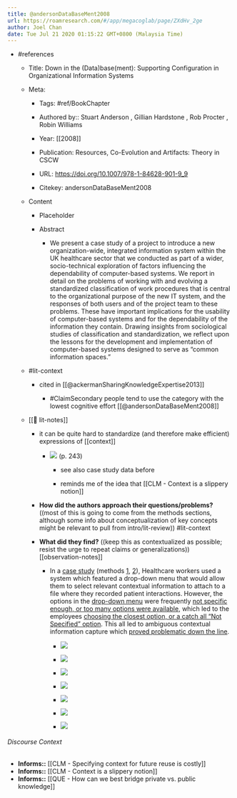 ```yaml
---
title: @andersonDataBaseMent2008
url: https://roamresearch.com/#/app/megacoglab/page/ZXdHv_2ge
author: Joel Chan
date: Tue Jul 21 2020 01:15:22 GMT+0800 (Malaysia Time)
---
```


- #references

    - Title: Down in the (Data)base(ment): Supporting Configuration in Organizational Information Systems

    - Meta:

        - Tags: #ref/BookChapter

        - Authored by::  Stuart Anderson ,  Gillian Hardstone ,  Rob Procter ,  Robin Williams

        - Year: [[2008]]

        - Publication: Resources, Co-Evolution and Artifacts: Theory in CSCW

        - URL: https://doi.org/10.1007/978-1-84628-901-9_9

        - Citekey: andersonDataBaseMent2008

    - Content

        - Placeholder

        - Abstract

            - We present a case study of a project to introduce a new organization-wide, integrated information system within the UK healthcare sector that we conducted as part of a wider, socio-technical exploration of factors influencing the dependability of computer-based systems. We report in detail on the problems of working with and evolving a standardized classification of work procedures that is central to the organizational purpose of the new IT system, and the responses of both users and of the project team to these problems. These have important implications for the usability of computer-based systems and for the dependability of the information they contain. Drawing insights from sociological studies of classification and standardization, we reflect upon the lessons for the development and implementation of computer-based systems designed to serve as “common information spaces.”

    - #lit-context

        - cited in [[@ackermanSharingKnowledgeExpertise2013]]

            - #ClaimSecondary people tend to use the category with the lowest cognitive effort [[@andersonDataBaseMent2008]]

    - [[📝 lit-notes]]

        - it can be quite hard to standardize (and therefore make efficient) expressions of [[context]]

            - ![](https://firebasestorage.googleapis.com/v0/b/firescript-577a2.appspot.com/o/imgs%2Fapp%2Fmegacoglab%2Fc3jEajkCsS.png?alt=media&token=3251d848-c487-4433-a9c5-42052f534a0c) (p. 243)

                - see also case study data before

                - reminds me of the idea that [[CLM - Context is a slippery notion]]

        - **How did the authors approach their questions/problems?** ((most of this is going to come from the methods sections, although some info about conceptualization of key concepts might be relevant to pull from intro/lit-review)) #lit-context

        - **What did they find?** ((keep this as contextualized as possible; resist the urge to repeat claims or generalizations)) [[observation-notes]]

            - In a [case study](![](https://firebasestorage.googleapis.com/v0/b/firescript-577a2.appspot.com/o/imgs%2Fapp%2Fmegacoglab%2FR52nKzU5nS.png?alt=media&token=f2b63f4c-979a-4321-ae41-aca5f23071a8)) (methods [1](((HH7e2hyT2))), [2](((8pTMoQtJD)))), Healthcare workers used a system which featured a drop-down menu that would allow them to select relevant contextual information to attach to a file where they recorded patient interactions. However, the options in the [drop-down menu](((SdDwD5xWe))) were frequently [not specific enough, or too many options were available](((_b8X5Ey1Z))), which led to the employees [choosing the closest option, or a catch all “Not Specified” option](((w-26O9uLq))). This all led to ambiguous contextual information capture which [proved problematic down the line](((IxXKHy5DM))).

                - ![](https://firebasestorage.googleapis.com/v0/b/firescript-577a2.appspot.com/o/imgs%2Fapp%2Fmegacoglab%2FbdQgn-PEVF.png?alt=media&token=711e6615-7c99-4349-a474-1e06137cb46f)

                - ![](https://firebasestorage.googleapis.com/v0/b/firescript-577a2.appspot.com/o/imgs%2Fapp%2Fmegacoglab%2FBZtUFaIw1q.png?alt=media&token=15949c86-02ed-44bc-b0e9-b89a857b6419)

                - ![](https://firebasestorage.googleapis.com/v0/b/firescript-577a2.appspot.com/o/imgs%2Fapp%2Fmegacoglab%2FrSZ8kWjyBl.png?alt=media&token=76e39a8d-04f8-46f0-8669-6ea4f859518a)

                - ![](https://firebasestorage.googleapis.com/v0/b/firescript-577a2.appspot.com/o/imgs%2Fapp%2Fmegacoglab%2F7XlH240W5Q.png?alt=media&token=5e1c2978-84b0-4b9f-9aa8-44d3caf84b7b)

                - ![](https://firebasestorage.googleapis.com/v0/b/firescript-577a2.appspot.com/o/imgs%2Fapp%2Fmegacoglab%2Ff14UcNMOTO.png?alt=media&token=778577e3-4517-4c18-9470-ffdd3a054e13)

                - ![](https://firebasestorage.googleapis.com/v0/b/firescript-577a2.appspot.com/o/imgs%2Fapp%2Fmegacoglab%2FWCkyPgpvjg.png?alt=media&token=230819c0-5282-4497-b0d1-12a3b7534e29)

                - ![](https://firebasestorage.googleapis.com/v0/b/firescript-577a2.appspot.com/o/imgs%2Fapp%2Fmegacoglab%2FR52nKzU5nS.png?alt=media&token=f2b63f4c-979a-4321-ae41-aca5f23071a8)

###### Discourse Context

- **Informs::** [[CLM - Specifying context for future reuse is costly]]
- **Informs::** [[CLM - Context is a slippery notion]]
- **Informs::** [[QUE - How can we best bridge private vs. public knowledge]]

